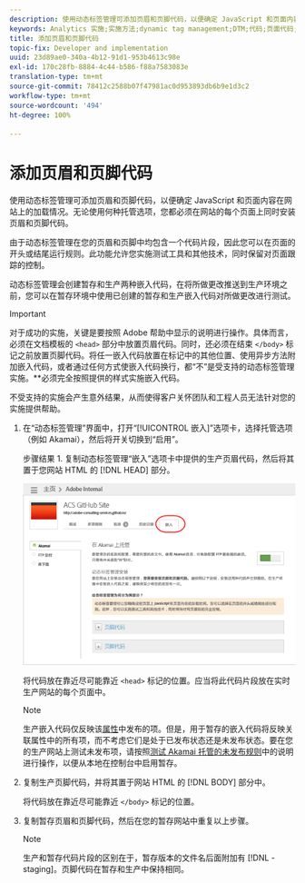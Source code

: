 ```yaml
---
description: 使用动态标签管理可添加页眉和页脚代码，以便确定 JavaScript 和页面内容在网站上的加载情况。无论使用何种托管选项，您都必须在网站的每个页面上同时安装页眉和页脚代码。
keywords: Analytics 实施;实施方法;dynamic tag management;DTM;代码;页面代码;页眉代码;页脚代码;嵌入代码;嵌入选项卡;嵌入
title: 添加页眉和页脚代码
topic-fix: Developer and implementation
uuid: 23d89ae0-340a-4b12-91d1-953b4613c98e
exl-id: 170c28fb-8884-4c44-b586-f88a7583083e
translation-type: tm+mt
source-git-commit: 78412c2588b07f47981ac0d953893db6b9e1d3c2
workflow-type: tm+mt
source-wordcount: '494'
ht-degree: 100%

---
```


# 添加页眉和页脚代码

使用动态标签管理可添加页眉和页脚代码，以便确定 JavaScript 和页面内容在网站上的加载情况。无论使用何种托管选项，您都必须在网站的每个页面上同时安装页眉和页脚代码。

由于动态标签管理在您的页眉和页脚中均包含一个代码片段，因此您可以在页面的开头或结尾运行规则。此功能允许您实施测试工具和其他技术，同时保留对页面跟踪的控制。

动态标签管理会创建暂存和生产两种嵌入代码，在将所做更改推送到生产环境之前，您可以在暂存环境中使用已创建的暂存和生产嵌入代码对所做更改进行测试。

>[!IMPORTANT]
>
>对于成功的实施，关键是要按照 Adobe 帮助中显示的说明进行操作。具体而言，必须在文档模板的 `<head>` 部分中放置页眉代码。同时，还必须在结束 `</body>` 标记之前放置页脚代码。将任一嵌入代码放置在标记中的其他位置、使用异步方法附加嵌入代码，或者通过任何方式使嵌入代码换行，都“不”是受支持的动态标签管理实施。**&#x200B;必须完全按照提供的样式实施嵌入代码。
>
>不受支持的实施会产生意外结果，从而使得客户关怀团队和工程人员无法针对您的实施提供帮助。

1. 在“动态标签管理”界面中，打开“[!UICONTROL 嵌入]”选项卡，选择托管选项（例如 Akamai），然后将开关切换到“启用”。

   步骤结果 1. 复制动态标签管理“嵌入”选项卡中提供的生产页眉代码，然后将其置于您网站 HTML 的 [!DNL HEAD] 部分。

   ![](assets/dtm-embed.png)

   将代码放在靠近尽可能靠近 `<head>`  标记的位置。应当将此代码片段放在实时生产网站的每个页面中。

   >[!NOTE]
   >
   >生产嵌入代码仅反映该[属性](/help/implement/other/dtm/t-create-web-property.md)中发布的项。但是，用于暂存的嵌入代码将反映关联属性中的所有项，而不考虑它们是处于已发布状态还是未发布状态。要在您的生产网站上测试未发布项，请按照[测试 Akamai 托管的未发布规则](/help/implement/other/dtm/c-rules/t-test-rules-akamai.md)中的说明进行操作，以便从本地在控制台中启用暂存。

1. 复制生产页脚代码，并将其置于网站 HTML 的 [!DNL BODY] 部分中。

   将代码放在靠近尽可能靠近 `</body>`  标记的位置。
1. 复制暂存页眉和页脚代码，然后在您的暂存网站中重复以上步骤。

   >[!NOTE]
   >
   >生产和暂存代码片段的区别在于，暂存版本的文件名后面附加有 [!DNL -staging]。页脚代码在暂存和生产中保持相同。
